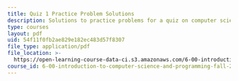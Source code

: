 ```yaml
---
title: Quiz 1 Practice Problem Solutions
description: Solutions to practice problems for a quiz on computer science and programming.
type: courses
layout: pdf
uid: 54f11f0fb2ae829e182ec483d57f8307
file_type: application/pdf
file_location: >-
  https://open-learning-course-data-ci.s3.amazonaws.com/6-00-introduction-to-computer-science-and-programming-fall-2008/54f11f0fb2ae829e182ec483d57f8307_quiz1_solution.pdf
course_id: 6-00-introduction-to-computer-science-and-programming-fall-2008
---
```

